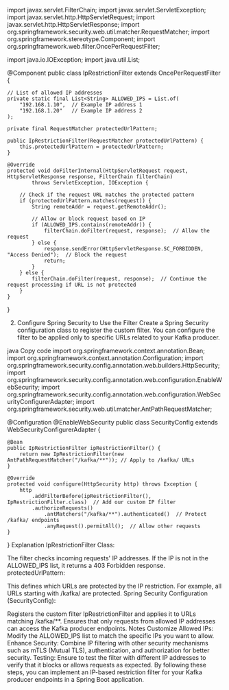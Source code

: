 import javax.servlet.FilterChain;
import javax.servlet.ServletException;
import javax.servlet.http.HttpServletRequest;
import javax.servlet.http.HttpServletResponse;
import org.springframework.security.web.util.matcher.RequestMatcher;
import org.springframework.stereotype.Component;
import org.springframework.web.filter.OncePerRequestFilter;

import java.io.IOException;
import java.util.List;

@Component
public class IpRestrictionFilter extends OncePerRequestFilter {

    // List of allowed IP addresses
    private static final List<String> ALLOWED_IPS = List.of(
        "192.168.1.10",  // Example IP address 1
        "192.168.1.20"   // Example IP address 2
    );

    private final RequestMatcher protectedUrlPattern;

    public IpRestrictionFilter(RequestMatcher protectedUrlPattern) {
        this.protectedUrlPattern = protectedUrlPattern;
    }

    @Override
    protected void doFilterInternal(HttpServletRequest request, HttpServletResponse response, FilterChain filterChain)
            throws ServletException, IOException {
        
        // Check if the request URL matches the protected pattern
        if (protectedUrlPattern.matches(request)) {
            String remoteAddr = request.getRemoteAddr();

            // Allow or block request based on IP
            if (ALLOWED_IPS.contains(remoteAddr)) {
                filterChain.doFilter(request, response);  // Allow the request
            } else {
                response.sendError(HttpServletResponse.SC_FORBIDDEN, "Access Denied");  // Block the request
                return;
            }
        } else {
            filterChain.doFilter(request, response);  // Continue the request processing if URL is not protected
        }
    }
}


2. Configure Spring Security to Use the Filter
Create a Spring Security configuration class to register the custom filter. You can configure the filter to be applied only to specific URLs related to your Kafka producer.

java
Copy code
import org.springframework.context.annotation.Bean;
import org.springframework.context.annotation.Configuration;
import org.springframework.security.config.annotation.web.builders.HttpSecurity;
import org.springframework.security.config.annotation.web.configuration.EnableWebSecurity;
import org.springframework.security.config.annotation.web.configuration.WebSecurityConfigurerAdapter;
import org.springframework.security.web.util.matcher.AntPathRequestMatcher;

@Configuration
@EnableWebSecurity
public class SecurityConfig extends WebSecurityConfigurerAdapter {

    @Bean
    public IpRestrictionFilter ipRestrictionFilter() {
        return new IpRestrictionFilter(new AntPathRequestMatcher("/kafka/**")); // Apply to /kafka/ URLs
    }

    @Override
    protected void configure(HttpSecurity http) throws Exception {
        http
            .addFilterBefore(ipRestrictionFilter(), IpRestrictionFilter.class)  // Add our custom IP filter
            .authorizeRequests()
                .antMatchers("/kafka/**").authenticated()  // Protect /kafka/ endpoints
                .anyRequest().permitAll();  // Allow other requests
    }
}
Explanation
IpRestrictionFilter Class:

The filter checks incoming requests' IP addresses. If the IP is not in the ALLOWED_IPS list, it returns a 403 Forbidden response.
protectedUrlPattern:

This defines which URLs are protected by the IP restriction. For example, all URLs starting with /kafka/ are protected.
Spring Security Configuration (SecurityConfig):

Registers the custom filter IpRestrictionFilter and applies it to URLs matching /kafka/**.
Ensures that only requests from allowed IP addresses can access the Kafka producer endpoints.
Notes
Customize Allowed IPs: Modify the ALLOWED_IPS list to match the specific IPs you want to allow.
Enhance Security: Combine IP filtering with other security mechanisms such as mTLS (Mutual TLS), authentication, and authorization for better security.
Testing: Ensure to test the filter with different IP addresses to verify that it blocks or allows requests as expected.
By following these steps, you can implement an IP-based restriction filter for your Kafka producer endpoints in a Spring Boot application.












